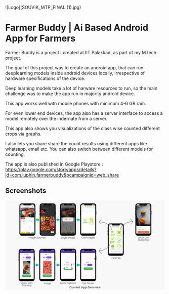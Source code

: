 
![Logo](SOUVIK_MTP_FINAL (1).jpg)


# Farmer Buddy | Ai Based Android App for Farmers

Farmer Buddy is a project I created at IIT Palakkad, as part of my M.tech project.

The goal of this project was to create an android app, that can run deeplearning models inside android devices locally, irrespective of hardware specifications of the device.

Deep learning models take a lot of harware resources to run, so the main challenge was to make the app run in majority android device.

This app works well with mobile phones with minimum 4-6 GB ram.

For even lower end devices, the app also has a server interface to access a model remotely over the indernate from a server.

This app also shows you visualizations of the class wise counted different crops via graphs.

I also lets you share share the count results using different apps like whatsapp, email etc.
You can also switch between different models for counting.

The app is also published in Google Playstore : https://play.google.com/store/apps/details?id=com.luphin.farmerbuddy&pcampaignid=web_share





## Screenshots

![App Screenshot](SOUVIK_MTP_FINAL.jpg)
